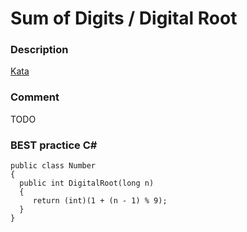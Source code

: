 # Sum of Digits / Digital Root

### Description
[Kata](https://www.codewars.com/kata/541c8630095125aba6000c00/train/csharp)

### Comment
TODO

### BEST practice C#

```
public class Number
{
  public int DigitalRoot(long n)
  {
     return (int)(1 + (n - 1) % 9);
  }
}
```